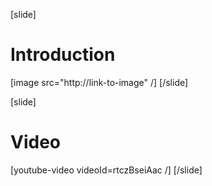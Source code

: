 [slide]
# Introduction
[image src="http://link-to-image" /]
[/slide]

[slide]
# Video
[youtube-video videoId=rtczBseiAac /]
[/slide]